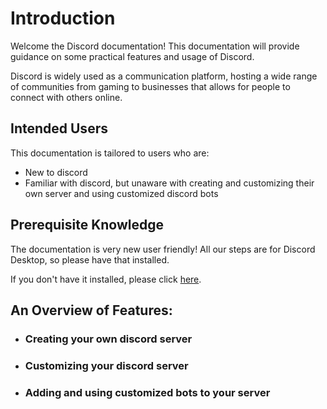 # Introduction

Welcome the Discord documentation! This documentation will provide guidance on some practical features and usage of Discord.

Discord is widely used as a communication platform, hosting a wide range of communities from gaming to businesses that allows for people to connect with others online.

## Intended Users

This documentation is tailored to users who are:

* New to discord
* Familiar with discord, but unaware with creating and customizing  their own server and using customized discord bots

## Prerequisite Knowledge

The documentation is very new user friendly! All our steps are for Discord Desktop, so please have that installed.

If you don't have it installed, please click [here](https://discord.com/download).

## An Overview of Features:

* ### Creating your own discord server

* ### Customizing your discord server

* ### Adding and using customized bots to your server